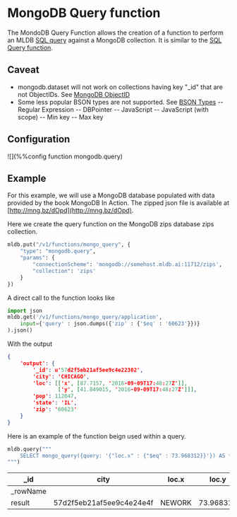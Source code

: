 # MongoDB Query function

The MondoDB Query Function allows the creation of a function to perform an
MLDB [SQL query](/doc/builtin/sql/Sql.md) against a MongoDB collection. It is
similar to the
[SQL Query function](/doc/builtin/functions/SqlQueryFunction.md).

## Caveat
- mongodb.dataset will not work on collections having key "_id" that are not
  ObjectIDs. See [MongoDB ObjectID](https://docs.mongodb.com/manual/reference/method/ObjectId/)
- Some less popular BSON types are not supported.
  See [BSON Types](https://docs.mongodb.com/master/reference/bson-types/)
-- Regular Expression
-- DBPointer
-- JavaScript
-- JavaScript (with scope)
-- Min key
-- Max key

## Configuration

![](%%config function mongodb.query)

## Example

For this example, we will use a MongoDB database populated with data provided by
the book MongoDB In Action. The zipped json file is available at
[http://mng.bz/dOpd](http://mng.bz/dOpd).

Here we create the query function on the MongoDB zips database zips collection.

```python
mldb.put("/v1/functions/mongo_query", {
    "type": "mongodb.query",
    "params": {
        "connectionScheme": 'mongodb://somehost.mldb.ai:11712/zips',
        "collection": 'zips'
    }
})
```

A direct call to the function looks like

```python
import json
mldb.get('/v1/functions/mongo_query/application',
    input={'query' : json.dumps({'zip' : {'$eq' : '60623'}})}
).json()
```

With the output

```json
{
    'output': {
        '_id': u'57d2f5eb21af5ee9c4e22302',
        'city': 'CHICAGO',
        'loc': [['x', [87.7157, '2016-09-09T17:48:27Z']],
                ['y', [41.849015, '2016-09-09T17:48:27Z']]],
        'pop': 112047,
        'state': 'IL',
        'zip': '60623'
    }
}
```

Here is an example of the function beign used within a query.

```python
mldb.query("""
    SELECT mongo_query({query: '{"loc.x" : {"$eq" : 73.968312}}'}) AS *
""")
```

| _id | city | loc.x | loc.y | pop | state | zip |
|-----|------|-------|-------|-----|-------|-----|
| _rowName |
| result | 57d2f5eb21af5ee9c4e24e4f | NEWORK | 73.968312 | 40.797466 | 100027 | NY | 10025
